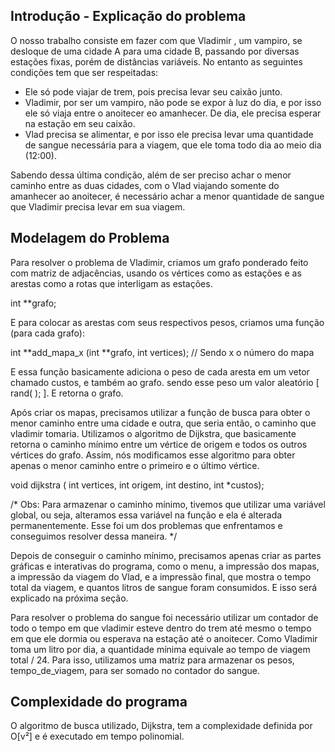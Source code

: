 ## Introdução - Explicação do problema

O nosso trabalho consiste em fazer com que Vladimir , um vampiro, se desloque de uma cidade A para uma cidade B, passando por diversas estações fixas, porém de distâncias variáveis. No entanto as seguintes condições tem que ser respeitadas:

- Ele só pode viajar de trem, pois precisa levar seu caixão junto. 
- Vladimir, por ser um vampiro, não pode se expor à luz do dia, e por isso ele só viaja entre o anoitecer eo amanhecer. De dia, ele precisa esperar na estação em seu caixão. 
- Vlad precisa se alimentar, e por isso ele precisa levar uma quantidade de sangue necessária para a viagem, que ele toma todo dia ao meio dia (12:00).

Sabendo dessa última condição, além de ser preciso achar o menor caminho entre as duas cidades, com o Vlad viajando somente do amanhecer ao anoitecer, é necessário achar a menor quantidade de sangue que Vladimir precisa levar em sua viagem.


## Modelagem do Problema

Para resolver o problema de Vladimir, criamos um grafo ponderado feito com matriz de adjacências, usando os vértices como as estações e as arestas como a rotas que interligam as estações. 

int **grafo;

E para colocar as arestas com seus respectivos pesos, criamos uma função (para cada grafo):

int **add_mapa_x (int **grafo, int vertices);    // Sendo x o número do mapa

E essa função basicamente adiciona o peso de cada aresta em um vetor chamado custos, e também ao grafo. sendo esse peso um valor aleatório [ rand( ); ]. E retorna o grafo.

Após criar os mapas, precisamos utilizar a função de busca para obter o menor caminho entre uma cidade e outra, que seria então, o caminho que vladimir tomaria.
Utilizamos o algoritmo de Dijkstra, que basicamente retorna o caminho mínimo entre um vértice de origem e todos os outros vértices do grafo. Assim, nós modificamos esse algoritmo para obter apenas o menor caminho entre o primeiro e o último vértice.

void dijkstra ( int vertices, int origem, int destino, int  *custos);

/* Obs: Para armazenar o caminho mínimo, tivemos que utilizar uma variável global, ou seja, alteramos essa variável na função e ela é alterada permanentemente. Esse foi um dos problemas que enfrentamos e conseguimos resolver dessa maneira. */

Depois de conseguir o caminho mínimo, precisamos apenas criar as partes gráficas e interativas do programa, como o menu, a impressão dos mapas, a impressão da viagem do Vlad, e a impressão final, que mostra o tempo total da viagem, e quantos litros de sangue foram consumidos. E isso será explicado na próxima seção.

Para resolver o problema do sangue foi necessário utilizar um contador de todo o tempo em que vladimir esteve dentro do trem até mesmo o tempo em que ele dormia ou esperava na estação até o anoitecer. Como Vladimir toma um litro por dia, a quantidade mínima equivale ao tempo de viagem total / 24. Para isso, utilizamos uma matriz para armazenar os pesos, tempo_de_viagem, para ser somado no contador do sangue.

## Complexidade do programa

O algoritmo de busca utilizado, Dijkstra, tem a complexidade definida por O[v²] e é executado em tempo polinomial. 






















